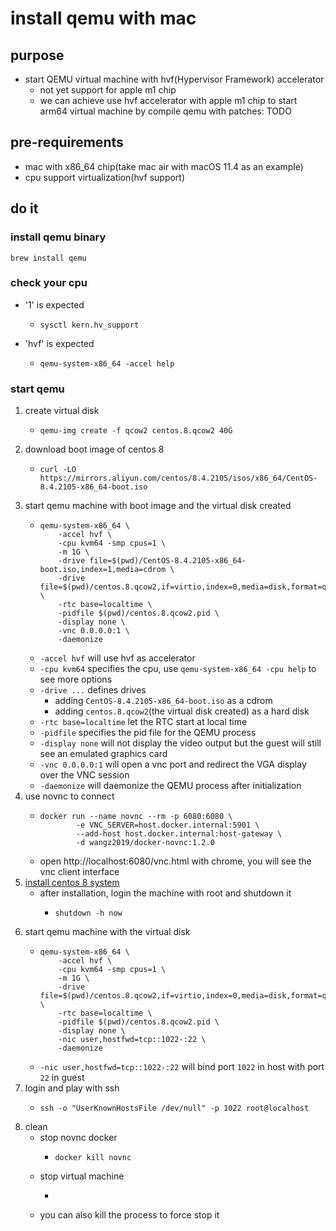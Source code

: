 # install qemu with mac

## purpose

* start QEMU virtual machine with hvf(Hypervisor Framework) accelerator
    + not yet support for apple m1 chip
    + we can achieve use hvf accelerator with apple m1 chip to start arm64 virtual machine by compile qemu with
      patches: TODO

## pre-requirements

* mac with x86_64 chip(take mac air with macOS 11.4 as an example)
* cpu support virtualization(hvf support)

## do it

### install qemu binary

```shell
brew install qemu
```

### check your cpu

* '1' is expected
    + ```shell
      sysctl kern.hv_support
      ```
* 'hvf' is expected
    + ```shell
      qemu-system-x86_64 -accel help
      ```

### start qemu

1. create virtual disk
    * ```shell
      qemu-img create -f qcow2 centos.8.qcow2 40G
      ```
2. download boot image of centos 8
    * ```shell
      curl -LO https://mirrors.aliyun.com/centos/8.4.2105/isos/x86_64/CentOS-8.4.2105-x86_64-boot.iso
      ```
3. start qemu machine with boot image and the virtual disk created
    * ```shell
      qemu-system-x86_64 \
          -accel hvf \
          -cpu kvm64 -smp cpus=1 \
          -m 1G \
          -drive file=$(pwd)/CentOS-8.4.2105-x86_64-boot.iso,index=1,media=cdrom \
          -drive file=$(pwd)/centos.8.qcow2,if=virtio,index=0,media=disk,format=qcow2 \
          -rtc base=localtime \
          -pidfile $(pwd)/centos.8.qcow2.pid \
          -display none \
          -vnc 0.0.0.0:1 \
          -daemonize
      ```
    * `-accel hvf` will use hvf as accelerator
    * `-cpu kvm64` specifies the cpu, use `qemu-system-x86_64 -cpu help` to see more options
    * `-drive ...` defines drives
        + adding `CentOS-8.4.2105-x86_64-boot.iso` as a cdrom
        + adding `centos.8.qcow2`(the virtual disk created) as a hard disk
    * `-rtc base=localtime` let the RTC start at local time
    * `-pidfile` specifies the pid file for the QEMU process
    * `-display none` will not display the video output but the guest will still see an emulated graphics card
    * `-vnc 0.0.0.0:1` will open a vnc port and redirect the VGA display over the VNC session
    * `-daemonize` will daemonize the QEMU process after initialization
4. use novnc to connect
    * ```shell
      docker run --name novnc --rm -p 6080:6080 \
              -e VNC_SERVER=host.docker.internal:5901 \
              --add-host host.docker.internal:host-gateway \
              -d wangz2019/docker-novnc:1.2.0
      ```
    * open http://localhost:6080/vnc.html with chrome, you will see the vnc client interface
5. [install centos 8 system](/linux/install.centos.8.by.boot.image)
    * after installation, login the machine with root and shutdown it
        + ```shell
          shutdown -h now
          ```
6. start qemu machine with the virtual disk
    * ```shell
      qemu-system-x86_64 \
          -accel hvf \
          -cpu kvm64 -smp cpus=1 \
          -m 1G \
          -drive file=$(pwd)/centos.8.qcow2,if=virtio,index=0,media=disk,format=qcow2 \
          -rtc base=localtime \
          -pidfile $(pwd)/centos.8.qcow2.pid \
          -display none \
          -nic user,hostfwd=tcp::1022-:22 \
          -daemonize
      ```
    * `-nic user,hostfwd=tcp::1022-:22` will bind port `1022` in host with port `22` in guest
7. login and play with ssh
    * ```shell
      ssh -o "UserKnownHostsFile /dev/null" -p 1022 root@localhost
      ```
8. clean
    * stop novnc docker
        + ```shell
          docker kill novnc
          ```
    * stop virtual machine
        + ```shell
          
          ```
    * you can also kill the process to force stop it
